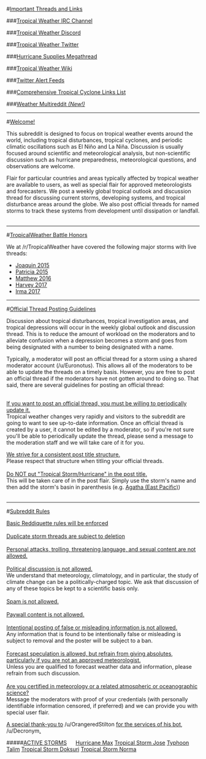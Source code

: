 #[Important Threads and Links](#blue-text)
&nbsp;    

###[Tropical Weather IRC Channel](https://kiwiirc.com/nextclient/?settings=32eo85tc4cv)

###[Tropical Weather Discord](https://discord.gg/NTEAq7Z)

###[Tropical Weather Twitter](https://twitter.com/TropWeather)

###[Hurricane Supplies Megathread](http://redd.it/3mz0b0)

###[Tropical Weather Wiki](/r/TropicalWeather/wiki)

###[Twitter Alert Feeds](http://redd.it/25w9p1)   

###[Comprehensive Tropical Cyclone Links List](https://www.reddit.com/r/TropicalWeather/wiki/links) 

###[Weather Multireddit *(New!)*](/u/dziban303/m/weather/)
&nbsp;   

---
#[Welcome!](#blue-text)

This subreddit is designed to focus on tropical weather events around the world, including tropical disturbances, tropical cyclones, and periodic climatic oscillations such as El Niño and La Niña. Discussion is usually focused around scientific and meteorological analysis, but non-scientific discussion such as hurricane preparedness, meteorological questions, and observations are welcome. 

Flair for particular countries and areas typically affected by tropical weather are available to users, as well as special flair for approved meteorologists and forecasters.  We post a weekly global tropical outlook and discussion thread for discussing current storms, developing systems, and tropical disturbance areas around the globe.  We also post official threads for named storms to track these systems from development until dissipation or landfall.    
&nbsp;    

---

#[TropicalWeather Battle Honors](#blue-text)

We at /r/TropicalWeather have covered the following major storms with live threads:

* [Joaquin 2015](#H4)
* [Patricia 2015](#H5)
* [Matthew 2016](#H5)
* [Harvey 2017](#H4)
* [Irma 2017](#H5)

---

#[Official Thread Posting Guidelines](#blue-text)    

Discussion about tropical disturbances, tropical investigation areas, and tropical depressions will occur in the weekly global outlook and discussion thread.  This is to reduce the amount of workload on the moderators and to alleviate confusion when a depression becomes a storm and goes from being designated with a number to being designated with a name.

Typically, a moderator will post an official thread for a storm using a shared moderator account (/u/Euronotus).  This allows all of the moderators to be able to update the threads on a timely basis.  However, you are free to post an official thread if the moderators have not gotten around to doing so.  That said, there are several guidelines for posting an official thread:  
&nbsp;    

[If you want to post an official thread, you must be willing to periodically update it.](#H2)     
Tropical weather changes very rapidly and visitors to the subreddit are going to want to see up-to-date information.  Once an official thread is created by a user, it cannot be edited by a moderator, so if you're not sure you'll be able to periodically update the thread, please send a message to the moderation staff and we will take care of it for you.    

[We strive for a consistent post title structure.](#H2)      
Please respect that structure when titling your official threads.      
&nbsp;        
[Do NOT put "Tropical Storm/Hurricane" in the post title.](#H2)      
This will be taken care of in the post flair.  Simply use the storm's name and then add the storm's basin in parenthesis (e.g. [Agatha (East Pacific)](#H3))     
&nbsp;    

---
#[Subreddit Rules](#blue-text)

[Basic Reddiquette rules will be enforced](#H2)    
&nbsp;    
[Duplicate storm threads are subject to deletion](#H2)   
&nbsp;    
[Personal attacks, trolling, threatening language, and sexual content are not allowed.](#H2)     
&nbsp;    
[Political discussion is not allowed.](#H2)    
We understand that meteorology, climatology, and in particular, the study of climate change can be a politically-charged topic.  We ask that discussion of any of these topics be kept to a scientific basis only.    
&nbsp;    
[Spam is not allowed.](#H2)    
&nbsp;    
[Paywall content is not allowed.](#H2)    
&nbsp;    
[Intentional posting of false or misleading information is not allowed.](#H2)    
Any information that is found to be intentionally false or misleading is subject to removal and the poster will be subject to a ban.    
&nbsp;    
[Forecast speculation is allowed, but refrain from giving absolutes, particularly if you are not an approved meteorologist.](#H2)    
Unless you are qualified to forecast weather data and information, please refrain from such discussion.    
&nbsp;    
[Are you certified in meteorology or a related atmospheric or oceanographic science?](#H2)    
Message the moderators with proof of your credentials (with personally identifiable information censored, if preferred) and we can provide you with special user flair. 

[A special thank-you to](#H2) /u/OrangeredStilton [for the services of his bot,](#H2) /u/Decronym[.](#H2)

#####[ACTIVE STORMS](#notewht) &#8193;  [Hurricane Max](https://www.reddit.com/r/TropicalWeather/comments/6zyfgz/max_eastern_pacific/) [Tropical Storm Jose](https://www.reddit.com/r/TropicalWeather/comments/6zkjtf/jose_northern_atlantic/)  [Typhoon Talim](https://www.reddit.com/r/TropicalWeather/comments/6zlhf9/talim_western_pacific/)  [Tropical Storm Doksuri](https://www.reddit.com/r/TropicalWeather/comments/6znzpz/doksuri_south_china_sea/) [Tropical Storm Norma](https://www.reddit.com/r/TropicalWeather/comments/702vja/norma_eastern_pacific/)